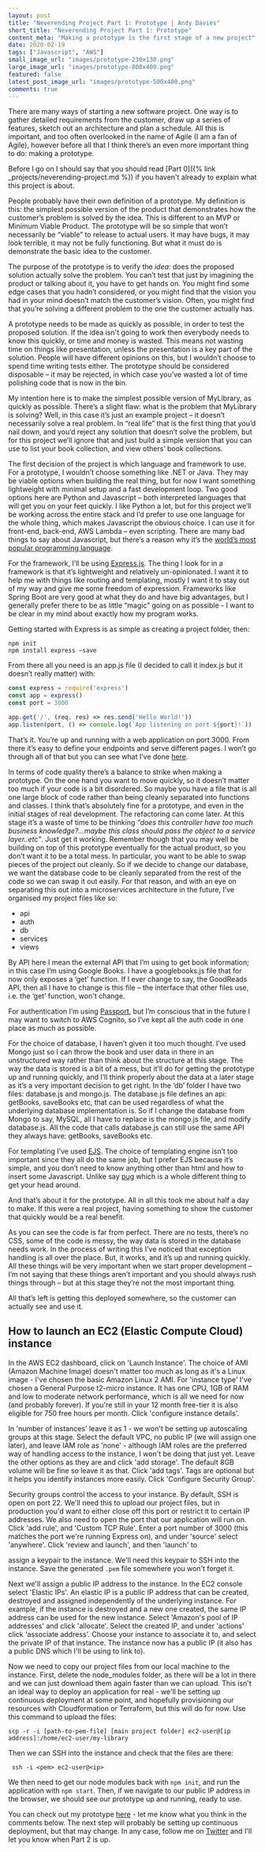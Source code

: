 ```yaml
---
layout: post
title: "Neverending Project Part 1: Prototype | Andy Davies"
short_title: "Neverending Project Part 1: Prototype"
content_meta: "Making a prototype is the first stage of a new project"
date: 2020-02-19 
tags: ["Javascript", "AWS"]
small_image_url: "images/prototype-230x130.png"
large_image_url: "images/prototype-800x400.png"
featured: false
latest_post_image_url: "images/prototype-500x400.png"
comments: true
---
```


There are many ways of starting a new software project. One way is to gather detailed requirements from the customer, draw up a series of features, sketch out an architecture and plan a schedule. All this is important, and too often overlooked in the name of Agile (I am a fan of Agile), however before all that I think there’s an even more important thing to do: making a prototype.

Before I go on I should say that you should read [Part 0]({% link _projects/neverending-project.md %}) if you haven't already to explain what this project is about.

People probably have their own definition of a prototype. My definition is this: the simplest possible version of the product that demonstrates how the customer’s problem is solved by the idea. This is different to an MVP or Minimum Viable Product. The prototype will be so simple that won’t necessarily be “viable” to release to actual users. It may have bugs, it may look terrible, it may not be fully functioning. But what it must do is demonstrate the basic idea to the customer. 

The purpose of the prototype is to verify the _idea_: does the proposed solution actually solve the problem. You can’t test that just by imagining the product or talking about it, you have to get hands on. You might find some edge cases that you hadn’t considered, or you might find that the vision you had in your mind doesn’t match the customer’s vision. Often, you might find that you’re solving a different problem to the one the customer actually has. 

A prototype needs to be made as quickly as possible, in order to test the proposed solution. If the idea isn't going to work then everybody needs to know this quickly, or time and money is wasted. This means not wasting time on things like presentation, unless the presentation is a key part of the solution. People will have different opinions on this, but I wouldn’t choose to spend time writing tests either. The prototype should be considered disposable – it may be rejected, in which case you’ve wasted a lot of time polishing code that is now in the bin.

My intention here is to make the simplest possible version of MyLibrary, as quickly as possible. There’s a slight flaw: what is the problem that MyLibrary is solving? Well, in this case it’s just an example project – it doesn’t necessarily solve a real problem. In “real life” that is the first thing that you’d nail down, and you’d reject any solution that doesn’t solve the problem, but for this project we’ll ignore that and just build a simple version that you can use to list your book collection, and view others’ book collections. 

The first decision of the project is which language and framework to use. For a prototype, I wouldn’t choose something like .NET or Java. They may be viable options when building the real thing, but for now I want something lightweight with minimal setup and a fast development loop. Two good options here are Python and Javascript – both interpreted languages that will get you on your feet quickly. I like Python a lot, but for this project we’ll be working across the entire stack and I’d prefer to use one language for the whole thing, which makes Javascript the obvious choice. I can use it for front-end, back-end, AWS Lambda – even scripting. There are many bad things to say about Javascript, but there’s a reason why it’s the [world’s most popular programming language](https://insights.stackoverflow.com/survey/2019#technology). 

For the framework, I’ll be using [Express.js](https://expressjs.com/). The thing I look for in a framework is that it’s lightweight and relatively un-opinionated. I want it to help me with things like routing and templating, mostly I want it to stay out of my way and give me some freedom of expression. Frameworks like Spring Boot are very good at what they do and have big advantages, but I generally prefer there to be as little “magic” going on as possible - I want to be clear in my mind about exactly how my program works. 

Getting started with Express is as simple as creating a project folder, then:

```
npm init
npm install express –save
```

From there all you need is an app.js file (I decided to call it index.js but it doesn’t really matter) with:

```javascript
const express = require('express')
const app = express()
const port = 3000

app.get('/', (req, res) => res.send('Hello World!'))
app.listen(port, () => console.log(`App listening on port ${port}!`))
```

That’s it. You’re up and running with a web application on port 3000. From there it’s easy to define your endpoints and serve different pages. I won’t go through all of that but you can see what I’ve done [here](https://github.com/andavies/the-manhattan-project/tree/prototype).

In terms of code quality there’s a balance to strike when making a prototype. On the one hand you want to move quickly, so it doesn’t matter too much if your code is a bit disordered. So maybe you have a file that is all one large block of code rather than being cleanly separated into functions and classes. I think that’s absolutely fine for a prototype, and even in the initial stages of real development. The refactoring can come later.  At this stage it’s a waste of time to be thinking _“does this controller have too much business knowledge?…maybe this class should pass the object to a service layer..etc”_. Just get it working. Remember though that you may well be building on top of this prototype eventually for the actual product, so you don’t want it to be a total mess. In particular, you want to be able to swap pieces of the project out cleanly. So if we decide to change our database, we want the database code to be cleanly separated from the rest of the code so we can swap it out easily. For that reason, and with an eye on separating this out into a microservices architecture in the future, I’ve organised my project files like so:

- api
- auth
- db
- services
- views

By API here I mean the external API that I’m using to get book information; in this case I’m using Google Books. I have a googlebooks.js file that for now only exposes a ‘get’ function. If I ever change to say, the GoodReads API, then all I have to change is this file – the interface that other files use, i.e. the ‘get’ function, won't change.

For authentication I’m using [Passport](http://www.passportjs.org/), but I’m conscious that in the future I may want to switch to AWS Cognito, so I’ve kept all the auth code in one place as much as possible. 

For the choice of database, I haven’t given it too much thought. I’ve used Mongo just so I can throw the book and user data in there in an unstructured way rather than think about the structure at this stage. The way the data is stored is a bit of a mess, but it’ll do for getting the prototype up and running quickly, and I’ll think properly about the data at a later stage as it’s a very important decision to get right. In the ‘db’ folder I have two files: database.js and mongo.js. The database.js file defines an api: getBooks, saveBooks etc, that can be used regardless of what the underlying database implementation is. So if I change the database from Mongo to say, MySQL, all I have to replace is the mongo.js file, and modify database.js. All the code that calls database.js can still use the same API they always have: getBooks, saveBooks etc.

For templating I’ve used [EJS](https://ejs.co/). The choice of templating engine isn’t too important since they all do the same job, but I prefer EJS because it’s simple, and you don’t need to know anything other than html and how to insert some Javascript. Unlike say [pug](https://pugjs.org/api/getting-started.html) which is a whole different thing to get your head around. 

And that’s about it for the prototype. All in all this took me about half a day to make. If this were a real project, having something to show the customer that quickly would be a real benefit.  

As you can see the code is far from perfect. There are no tests, there’s no CSS, some of the code is messy, the way data is stored in the database needs work. In the process of writing this I've noticed that exception handling is all over the place. But, it works, and it’s up and running quickly. All these things will be very important when we start proper development – I’m not saying that these things aren’t important and you should always rush things through – but at this stage they’re not the most important thing.

All that’s left is getting this deployed somewhere, so the customer can actually see and use it. 


## How to launch an EC2 (Elastic Compute Cloud) instance

In the AWS EC2 dashboard, click on 'Launch Instance'. The choice of AMI (Amazon Machine Image) doesn't matter too much as long as it's a Linux image - I've chosen the basic Amazon Linux 2 AMI. For 'instance type' I've chosen a General Purpose t2-micro instance. It has one CPU,  1GB of RAM and low to moderate network performance, which is all we need for now (and probably forever). If you're still in your 12 month free-tier it is also eligible for 750 free hours per month. Click 'configure instance details'. 

In 'number of instances' leave it as 1 - we won't be setting up autoscaling groups at this stage. Select the default VPC, no public IP (we will assign one later), and leave IAM role as 'none' - although IAM roles are the preferred way of handling access to the instance, I won't be doing that just yet. Leave the other options as they are and click 'add storage'. The default 8GB volume will be fine so leave it as that. Click 'add tags'. Tags are optional but it helps you identify instances more easily. Click 'Configure Security Group'.

Security groups control the access to your instance. By default, SSH is open on port 22. We'll need this to upload our project files, but in production you'd want to either close off this port or restrict it to certain IP addresses. We also need to open the port that our application will run on. Click 'add rule', and 'Custom TCP Rule'.  Enter a port number of 3000 (this matches the port we're running Express on), and under 'source' select 'anywhere'. Click 'review and launch', and then 'launch' to 

assign a keypair to the instance. We'll need this keypair to SSH into the instance. Save the generated `.pem` file somewhere you won't forget it. 

Next we'll assign a public IP address to the instance. In the EC2 console select 'Elastic IPs'. An elastic IP is a public IP address that can be created, destroyed and assigned independently of the underlying instance. For example, if the instance is destroyed and a new one created, the same IP address can be used for the new instance. Select 'Amazon's pool of IP addresses' and click 'allocate'. Select the created IP, and under 'actions' click 'associate address'. Choose your instance to associate it to, and select the private IP of that instance.  The instance now has a public IP (it also has a public DNS which  I'll be using to link to). 

Now we need to copy our project files from our local machine to the instance. First, delete the node_modules folder, as there will be a lot in there and we can just download them again faster than we can upload. This isn't an ideal way to deploy an application for real - we'll be setting up continuous deployment at some point, and hopefully provisioning our resources with Cloudformation or Terraform, but this will do for now. Use this command to upload the files:

```
scp -r -i [path-to-pem-file] [main project folder] ec2-user@[ip address]:/home/ec2-user/my-library
```

Then we can SSH into the instance and check that the files are there:

```
 ssh -i <pem> ec2-user@<ip>
```

We then need to get our node modules back with `npm init`, and run the application with `npm start`. Then, if we navigate to our public IP address in the browser, we should see our prototype up and running, ready to use. 

You can check out my prototype [here](http://ec2-35-176-179-41.eu-west-2.compute.amazonaws.com:3000) - let me know what you think in the comments below. The next step will probably be setting up continuous deployment, but that may change. In any case, follow me on [Twitter](https://twitter.com/1andydavies1) and I'll let you know when Part 2 is up. 